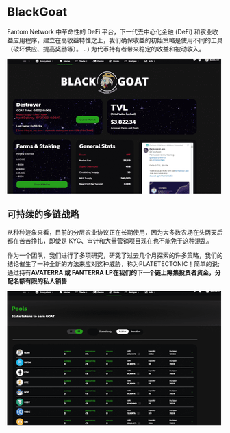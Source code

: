 # BlackGoat

<p>Fantom Network 中革命性的 DeFi 平台，下一代去中心化金融 (DeFi) 和农业收益应用程序，建立在高收益特性之上，我们确保收益的初始策略是使用不同的工具（破坏供应、提高奖励等）。 . ) 为代币持有者带来稳定的收益和被动收入。</p>



![ing](ing.png)

## 可持续的多链战略

从种种迹象来看，目前的分层农业协议正在长期使用，因为大多数农场在头两天后都在苦苦挣扎，即使是 KYC、审计和大量营销项目现在也不能免于这种混乱。

作为一个团队，我们进行了多项研究，研究了过去几个月探索的许多策略，我们的结论催生了一种全新的方法来应对这种威胁，称为PLATETECTONIC！简单的说; 通过持有**AVATERRA 或 FANTERRA** **LP在我们的下一个链上筹集投资者资金，分配名额有限的私人销售**

![bnudsb](bnudsb.png)
